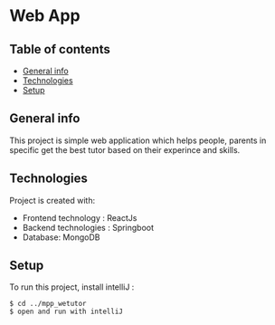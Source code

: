 # Web App
## Table of contents
* [General info](#general-info)
* [Technologies](#technologies)
* [Setup](#setup)

## General info
This project is simple web application which helps people, parents in specific get the best tutor based on their experince and skills.
	
## Technologies
Project is created with:

* Frontend technology : ReactJs
* Backend technologies : Springboot
* Database: MongoDB
	
## Setup
To run this project, install intelliJ :

```
$ cd ../mpp_wetutor
$ open and run with intelliJ
```


